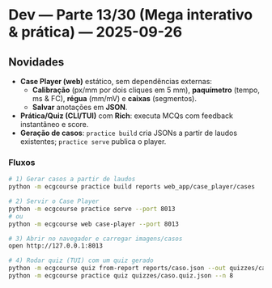 # Dev — Parte 13/30 (Mega interativo & prática) — 2025-09-26

## Novidades
- **Case Player (web)** estático, sem dependências externas:
  - **Calibração** (px/mm por dois cliques em 5 mm), **paquímetro** (tempo, ms & FC), **régua** (mm/mV) e **caixas** (segmentos).
  - **Salvar** anotações em **JSON**.
- **Prática/Quiz (CLI/TUI)** com **Rich**: executa MCQs com feedback instantâneo e score.
- **Geração de casos**: `practice build` cria JSONs a partir de laudos existentes; `practice serve` publica o player.

### Fluxos
```bash
# 1) Gerar casos a partir de laudos
python -m ecgcourse practice build reports web_app/case_player/cases

# 2) Servir o Case Player
python -m ecgcourse practice serve --port 8013
# ou
python -m ecgcourse web case-player --port 8013

# 3) Abrir no navegador e carregar imagens/casos
open http://127.0.0.1:8013

# 4) Rodar quiz (TUI) com um quiz gerado
python -m ecgcourse quiz from-report reports/caso.json --out quizzes/caso.quiz.json
python -m ecgcourse practice quiz quizzes/caso.quiz.json --n 8
```
